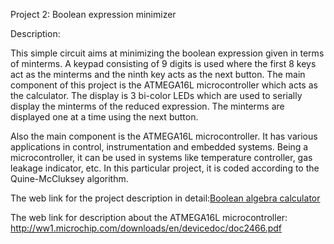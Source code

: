 Project 2: Boolean expression minimizer

Description:

This simple circuit aims at minimizing the boolean expression given in terms of minterms. 
A keypad consisting of 9 digits is used where the first 8 keys act as the minterms and the ninth key acts as the next button. 
The main component of this project is the ATMEGA16L microcontroller which acts as the calculator. 
The display is 3 bi-color LEDs which are used to serially display the minterms of the reduced expression. 
The minterms are displayed one at a time using the next button. 

Also the main component is the ATMEGA16L microcontroller. It has various applications in control, instrumentation and embedded systems. 
Being a microcontroller, it can be used in systems like temperature controller, gas leakage indicator, etc. 
In this particular project, it is coded according to the Quine-McCluksey algorithm.

The web link for the project description in detail:[Boolean algebra calculator](https://www.electronicshub.org/boolean-algebra-calculator/)

The web link for description about the ATMEGA16L microcontroller: http://ww1.microchip.com/downloads/en/devicedoc/doc2466.pdf

